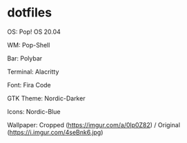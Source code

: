 # dotfiles

OS: Pop! OS 20.04

WM: Pop-Shell

Bar: Polybar

Terminal: Alacritty

Font: Fira Code

GTK Theme: Nordic-Darker

Icons: Nordic-Blue

Wallpaper: Cropped (https://imgur.com/a/0lp0Z82) / Original (https://i.imgur.com/4seBnk6.jpg)
